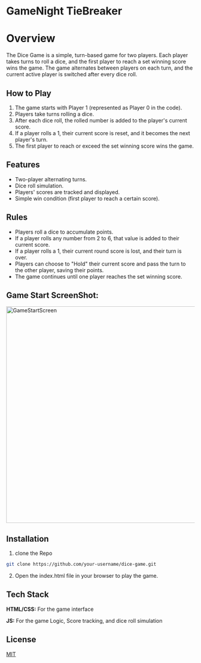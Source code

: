 
# GameNight TieBreaker 

# Overview
The Dice Game is a simple, turn-based game for two players. Each player takes turns to roll a dice, and the first player to reach a set winning score wins the game. The game alternates between players on each turn, and the current active player is switched after every dice roll.


## How to Play

1. The game starts with Player 1 (represented as Player 0 in the code).
2. Players take turns rolling a dice.
3. After each dice roll, the rolled number is added to the player's current score.
4. If a player rolls a 1, their current score is reset, and it becomes the next player's turn.
5. The first player to reach or exceed the set winning score wins the game.
## Features

- Two-player alternating turns.
- Dice roll simulation.
- Players' scores are tracked and displayed.
- Simple win condition (first player to reach a certain score).


## Rules

- Players roll a dice to accumulate points.
- If a player rolls any number from 2 to 6, that value is added to their current score.
- If a player rolls a 1, their current round score is lost, and their turn is over.
- Players can choose to "Hold" their current score and pass the turn to the other player, saving their points.
- The game continues until one player reaches the set winning score.

## Game Start ScreenShot:
<img width="577" alt="GameStartScreen" src="https://github.com/user-attachments/assets/e40e4abd-ab53-47c1-9a50-2cbb5149f478">



## Installation

1. clone the Repo

```bash
git clone https://github.com/your-username/dice-game.git

```
2. Open the index.html file in your browser to play the game.
## Tech Stack

**HTML/CSS:**  For the game interface

**JS:** For the game Logic, Score tracking, and dice roll simulation


## License

[MIT](https://choosealicense.com/licenses/mit/)

